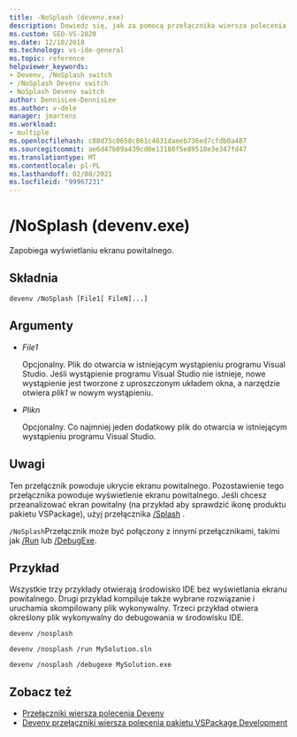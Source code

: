 ```yaml
---
title: -NoSplash (devenv.exe)
description: Dowiedz się, jak za pomocą przełącznika wiersza polecenia nopowitaln devenv wyświetlić ekran powitalny.
ms.custom: SEO-VS-2020
ms.date: 12/10/2018
ms.technology: vs-ide-general
ms.topic: reference
helpviewer_keywords:
- Devenv, /NoSplash switch
- /NoSplash Devenv switch
- NoSplash Devenv switch
author: DennisLee-DennisLee
ms.author: v-dele
manager: jmartens
ms.workload:
- multiple
ms.openlocfilehash: c88d75c0658c861c4631daeeb736ed7cfdb0a487
ms.sourcegitcommit: ae6d47b09a439cd0e13180f5e89510e3e347fd47
ms.translationtype: MT
ms.contentlocale: pl-PL
ms.lasthandoff: 02/08/2021
ms.locfileid: "99967231"
---
```

# <a name="nosplash-devenvexe"></a>/NoSplash (devenv.exe)

Zapobiega wyświetlaniu ekranu powitalnego.

## <a name="syntax"></a>Składnia

```shell
devenv /NoSplash [File1[ FileN]...]
```

## <a name="arguments"></a>Argumenty

- *File1*

  Opcjonalny. Plik do otwarcia w istniejącym wystąpieniu programu Visual Studio. Jeśli wystąpienie programu Visual Studio nie istnieje, nowe wystąpienie jest tworzone z uproszczonym układem okna, a narzędzie otwiera *plik1* w nowym wystąpieniu.

- *Plikn*

  Opcjonalny. Co najmniej jeden dodatkowy plik do otwarcia w istniejącym wystąpieniu programu Visual Studio.

## <a name="remarks"></a>Uwagi

Ten przełącznik powoduje ukrycie ekranu powitalnego. Pozostawienie tego przełącznika powoduje wyświetlenie ekranu powitalnego. Jeśli chcesz przeanalizować ekran powitalny (na przykład aby sprawdzić ikonę produktu pakietu VSPackage), użyj przełącznika [/Splash](../../extensibility/devenv-command-line-switches-for-vspackage-development.md) .

`/NoSplash`Przełącznik może być połączony z innymi przełącznikami, takimi jak [/Run](run-devenv-exe.md) lub [/DebugExe](debugexe-devenv-exe.md).

## <a name="example"></a>Przykład

Wszystkie trzy przykłady otwierają środowisko IDE bez wyświetlania ekranu powitalnego. Drugi przykład kompiluje także wybrane rozwiązanie i uruchamia skompilowany plik wykonywalny. Trzeci przykład otwiera określony plik wykonywalny do debugowania w środowisku IDE.

```shell
devenv /nosplash

devenv /nosplash /run MySolution.sln

devenv /nosplash /debugexe MySolution.exe
```

## <a name="see-also"></a>Zobacz też

- [Przełączniki wiersza polecenia Devenv](../../ide/reference/devenv-command-line-switches.md)
- [Devenv przełączniki wiersza polecenia pakietu VSPackage Development](../../extensibility/devenv-command-line-switches-for-vspackage-development.md)
